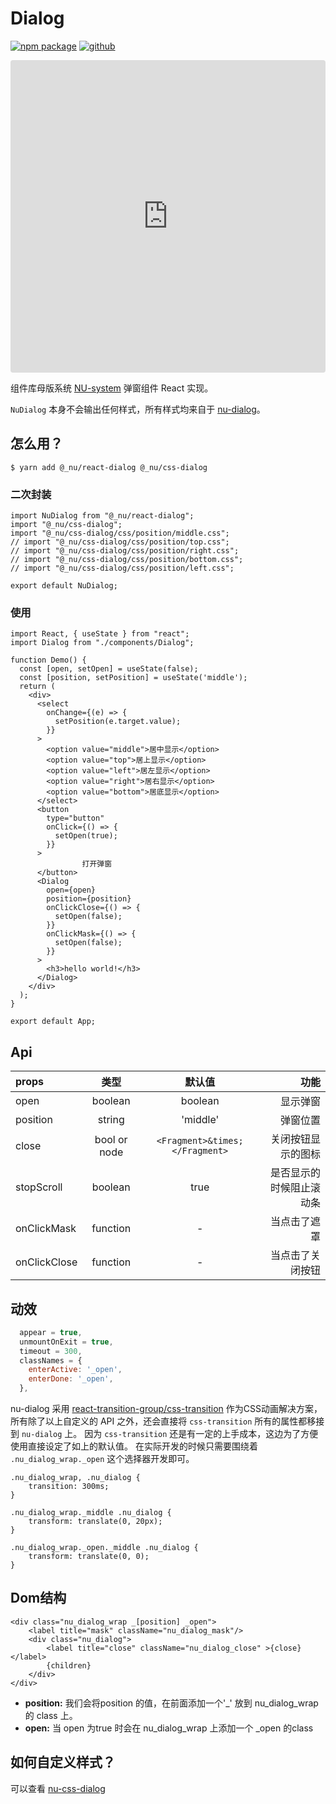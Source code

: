 # Dialog

[![npm package](https://img.shields.io/npm/v/@_nu/react-dialog.svg)](https://www.npmjs.org/package/@_nu/react-dialog)
[![github](https://img.shields.io/github/stars/nu-system/react-dialog.svg?style=social)](https://github.com/nu-system/react-dialog)


<iframe src="https://codesandbox.io/embed/winter-https-jxp4p?fontsize=14&hidenavigation=1" title="nu-dialog-react" style="width:100%; height:500px; border:0; border-radius: 4px; overflow:hidden;" sandbox="allow-modals allow-forms allow-popups allow-scripts allow-same-origin"></iframe>

组件库母版系统 [NU-system](https://nu-system.github.io/) 弹窗组件 React 实现。

`NuDialog` 本身不会输出任何样式，所有样式均来自于 [nu-dialog](https://nu-system.github.io/css/dialog/)。

## 怎么用？

```
$ yarn add @_nu/react-dialog @_nu/css-dialog
```

### 二次封装

```JSX
import NuDialog from "@_nu/react-dialog";
import "@_nu/css-dialog";
import "@_nu/css-dialog/css/position/middle.css";
// import "@_nu/css-dialog/css/position/top.css";
// import "@_nu/css-dialog/css/position/right.css";
// import "@_nu/css-dialog/css/position/bottom.css";
// import "@_nu/css-dialog/css/position/left.css";

export default NuDialog;
```

### 使用
```JSX
import React, { useState } from "react";
import Dialog from "./components/Dialog";

function Demo() {
  const [open, setOpen] = useState(false);
  const [position, setPosition] = useState('middle');
  return (
    <div>
      <select
        onChange={(e) => {
          setPosition(e.target.value);
        }}
      >
        <option value="middle">居中显示</option>
        <option value="top">居上显示</option>
        <option value="left">居左显示</option>
        <option value="right">居右显示</option>
        <option value="bottom">居底显示</option>
      </select>
      <button
        type="button"
        onClick={() => {
          setOpen(true);
        }}
      >
                打开弹窗
      </button>
      <Dialog
        open={open}
        position={position}
        onClickClose={() => {
          setOpen(false);
        }}
        onClickMask={() => {
          setOpen(false);
        }}
      >
        <h3>hello world!</h3>
      </Dialog>
    </div>
  );
}

export default App;
```

## Api
| props   |      类型      |       默认值      |  功能 |
|:----------|:-------------:|:-------------:|------:|
| open |  boolean | boolean | 显示弹窗 |
| position |  string | 'middle' | 弹窗位置 |
| close | bool or node | `<Fragment>&times;</Fragment>` | 关闭按钮显示的图标 |
| stopScroll | boolean | true | 是否显示的时候阻止滚动条 |
| onClickMask |  function | - | 当点击了遮罩 |
| onClickClose |  function | - | 当点击了关闭按钮 |

## 动效

```jsx
  appear = true,
  unmountOnExit = true,
  timeout = 300,
  classNames = {
    enterActive: '_open',
    enterDone: '_open',
  },
```

nu-dialog 采用 [react-transition-group/css-transition](https://reactcommunity.org/react-transition-group/css-transition) 作为CSS动画解决方案，所有除了以上自定义的 API 之外，还会直接将 `css-transition` 所有的属性都移接到 `nu-dialog` 上。 
因为 `css-transition` 还是有一定的上手成本，这边为了方便使用直接设定了如上的默认值。
在实际开发的时候只需要围绕着 `.nu_dialog_wrap._open` 这个选择器开发即可。

```
.nu_dialog_wrap, .nu_dialog {
    transition: 300ms;
}

.nu_dialog_wrap._middle .nu_dialog {
    transform: translate(0, 20px);
}

.nu_dialog_wrap._open._middle .nu_dialog {
    transform: translate(0, 0);
}
```

## Dom结构

```
<div class="nu_dialog_wrap _[position] _open">
    <label title="mask" className="nu_dialog_mask"/>
    <div class="nu_dialog">
        <label title="close" className="nu_dialog_close" >{close}</label>
        {children}
    </div>
</div>
```

- **position:** 我们会将position 的值，在前面添加一个'_' 放到 nu_dialog_wrap 的 class 上。
- **open:** 当 open 为true 时会在 nu_dialog_wrap 上添加一个 _open 的class

## 如何自定义样式？

可以查看 [nu-css-dialog](https://nu-system.github.io/css/dialog/)
